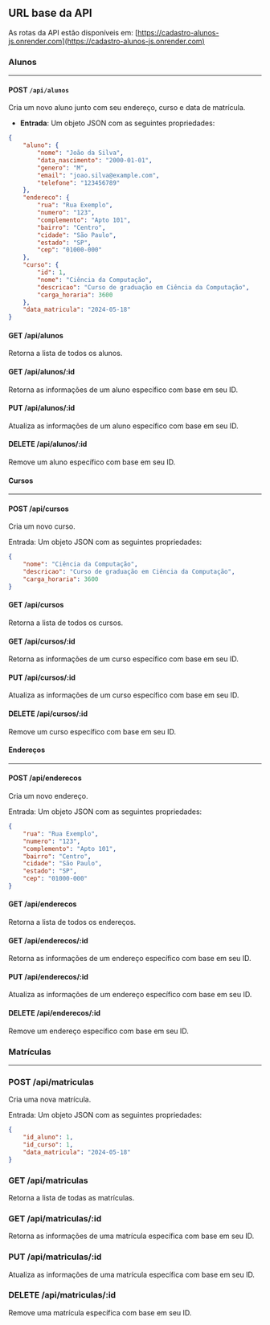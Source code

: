 ## URL base da API

As rotas da API estão disponíveis em: [https://cadastro-alunos-js.onrender.com](https://cadastro-alunos-js.onrender.com)



### Alunos

- - -

#### POST `/api/alunos`

Cria um novo aluno junto com seu endereço, curso e data de matrícula.

* **Entrada**: Um objeto JSON com as seguintes propriedades:
```json
{
	"aluno": {
		"nome": "João da Silva",
		"data_nascimento": "2000-01-01",
		"genero": "M",
		"email": "joao.silva@example.com",
		"telefone": "123456789"
	},
	"endereco": {
		"rua": "Rua Exemplo",
		"numero": "123",
		"complemento": "Apto 101",
		"bairro": "Centro",
		"cidade": "São Paulo",
		"estado": "SP",
		"cep": "01000-000"
	},
	"curso": {
		"id": 1,
		"nome": "Ciência da Computação",
		"descricao": "Curso de graduação em Ciência da Computação",
		"carga_horaria": 3600
	},
	"data_matricula": "2024-05-18"
}

```

####   GET /api/alunos
Retorna a lista de todos os alunos.

#### GET /api/alunos/:id
Retorna as informações de um aluno específico com base em seu ID.

#### PUT /api/alunos/:id
Atualiza as informações de um aluno específico com base em seu ID.

####  DELETE /api/alunos/:id
Remove um aluno específico com base em seu ID.



#### Cursos

- - -
#### POST /api/cursos
Cria um novo curso.

Entrada: Um objeto JSON com as seguintes propriedades:


```json
{
	"nome": "Ciência da Computação",
	"descricao": "Curso de graduação em Ciência da Computação",
	"carga_horaria": 3600
}
```

#### GET /api/cursos
Retorna a lista de todos os cursos.

#### GET /api/cursos/:id
Retorna as informações de um curso específico com base em seu ID.

#### PUT /api/cursos/:id
Atualiza as informações de um curso específico com base em seu ID.

#### DELETE /api/cursos/:id
Remove um curso específico com base em seu ID.


#### Endereços

- - -
#### POST /api/enderecos
Cria um novo endereço.

Entrada: Um objeto JSON com as seguintes propriedades:

```json
{
	"rua": "Rua Exemplo",
	"numero": "123",
	"complemento": "Apto 101",
	"bairro": "Centro",
	"cidade": "São Paulo",
	"estado": "SP",
	"cep": "01000-000"
}
```
####  GET /api/enderecos
Retorna a lista de todos os endereços.

#### GET /api/enderecos/:id
Retorna as informações de um endereço específico com base em seu ID.

#### PUT /api/enderecos/:id
Atualiza as informações de um endereço específico com base em seu ID.

#### DELETE /api/enderecos/:id

Remove um endereço específico com base em seu ID.

### Matrículas

- - -

### POST /api/matriculas
Cria uma nova matrícula.

Entrada: Um objeto JSON com as seguintes propriedades:

```json
{
	"id_aluno": 1,
	"id_curso": 1,
	"data_matricula": "2024-05-18"
}
```

### GET /api/matriculas
Retorna a lista de todas as matrículas.

### GET /api/matriculas/:id
Retorna as informações de uma matrícula específica com base em seu ID.

### PUT /api/matriculas/:id
Atualiza as informações de uma matrícula específica com base em seu ID.

### DELETE /api/matriculas/:id
Remove uma matrícula específica com base em seu ID.
